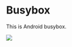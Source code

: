 # Busybox
This is Android busybox.

![](https://github.com/orhanobut/logger/raw/master/art/how_it_works.png)